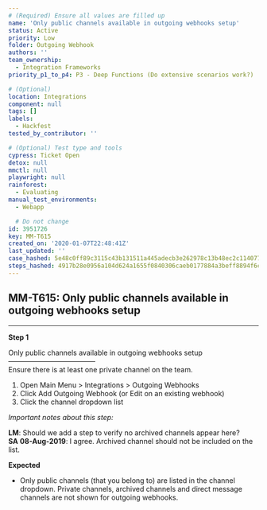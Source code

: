 ```yaml
---
# (Required) Ensure all values are filled up
name: 'Only public channels available in outgoing webhooks setup'
status: Active
priority: Low
folder: Outgoing Webhook
authors: ''
team_ownership:
  - Integration Frameworks
priority_p1_to_p4: P3 - Deep Functions (Do extensive scenarios work?)

# (Optional)
location: Integrations
component: null
tags: []
labels:
  - Hackfest
tested_by_contributor: ''

# (Optional) Test type and tools
cypress: Ticket Open
detox: null
mmctl: null
playwright: null
rainforest:
  - Evaluating
manual_test_environments:
  - Webapp

  # Do not change
id: 3951726
key: MM-T615
created_on: '2020-01-07T22:48:41Z'
last_updated: ''
case_hashed: 5e48c0ff89c3115c43b131511a445adecb3e262978c13b48ec2c1140773df56069701f9669cba47308cec1f0077d81da
steps_hashed: 4917b28e0956a104d624a1655f0840306caeb0177884a3beff8894f6c7a18bc57cad197f87ba6186caf1267f608a2aa2
---
```


<!-- (Auto-generated) Based on frontmatter's "key" and "name" -->

## MM-T615: Only public channels available in outgoing webhooks setup

---

**Step 1**

Only public channels available in outgoing webhooks setup\
–––––––––––––––––––––––––\
Ensure there is at least one private channel on the team.

1. Open Main Menu > Integrations > Outgoing Webhooks
2. Click Add Outgoing Webhook (or Edit on an existing webhook)
3. Click the channel dropdown list

_Important notes about this step:_

**LM**: Should we add a step to verify no archived channels appear here?\
**SA** **08-Aug-2019**: I agree. Archived channel should not be included on the list.

**Expected**

- Only public channels (that you belong to) are listed in the channel dropdown. Private channels, archived channels and direct message channels are not shown for outgoing webhooks.
